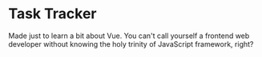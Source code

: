 # Task Tracker

Made just to learn a bit about Vue. You can't call yourself a frontend web developer without knowing the holy trinity of JavaScript framework, right?